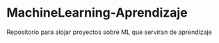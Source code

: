 # MachineLearning-Aprendizaje
Repositorio para alojar proyectos sobre ML que serviran de aprendizaje
